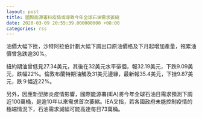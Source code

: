```yaml
---
layout: post
title: 國際能源署料疫情或導致今年全球石油需求萎縮
date: 2020-03-09 20:55:39.000000000 +08:00
categories: rss
---
```


油價大幅下挫，沙特阿拉伯計劃大幅下調出口原油價格及下月起增加產量，拖累油價曾急跌逾30%。

紐約期油曾低見27.34美元，其後在32美元水平徘徊，報32.19美元，下跌9.09美元，跌幅22%。倫敦布蘭特期油觸及31美元邊緣，最新報35.4美元，下挫9.87美元，跌９幅近22%。

另外，因應新型肺炎疫情影響，國際能源署(IEA)將今年全球石油日需求預測下調近100萬桶，是逾10年以來需求首次萎縮。IEA又指，若各國政府未能控制疫情的極端情況下，石油需求減幅可能高達每日73萬桶。
